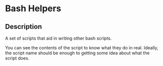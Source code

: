 # Bash Helpers
## Description
A set of scripts that aid in writing other bash scripts.

You can see the contents of the script to know what they do in real. Ideally, the script name should be enough to getting some idea about what the script does.

